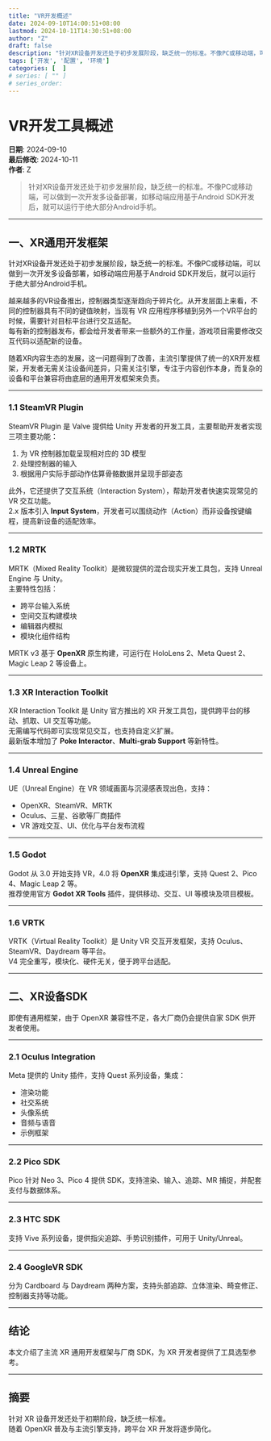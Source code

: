 ```yaml
---
title: "VR开发概述"
date: 2024-09-10T14:00:51+08:00
lastmod: 2024-10-11T14:30:51+08:00
author: "Z"
draft: false
description: "针对XR设备开发还处于初步发展阶段，缺乏统一的标准。不像PC或移动端，可以做到一次开发多设备部署，如移动端应用基于Android SDK开发后，就可以运行于绝大部分Android手机。"
tags: ['开发', '配置', '环境']
categories: [  ]
# series: [ "" ]
# series_order: 
---
```


# VR开发工具概述

**日期**: 2024-09-10  
**最后修改**: 2024-10-11  
**作者**: Z

> 针对XR设备开发还处于初步发展阶段，缺乏统一的标准。不像PC或移动端，可以做到一次开发多设备部署，如移动端应用基于Android SDK开发后，就可以运行于绝大部分Android手机。

---

## 一、XR通用开发框架

针对XR设备开发还处于初步发展阶段，缺乏统一的标准。不像PC或移动端，可以做到一次开发多设备部署，如移动端应用基于Android SDK开发后，就可以运行于绝大部分Android手机。

越来越多的VR设备推出，控制器类型逐渐趋向于碎片化。从开发层面上来看，不同的控制器具有不同的键值映射，当现有 VR 应用程序移植到另外一个VR平台的时候，需要针对目标平台进行交互适配。  
每有新的控制器发布，都会给开发者带来一些额外的工作量，游戏项目需要修改交互代码以适配新的设备。

随着XR内容生态的发展，这一问题得到了改善，主流引擎提供了统一的XR开发框架，开发者无需关注设备间差异，只需关注引擎，专注于内容创作本身，而复杂的设备和平台兼容将由底层的通用开发框架来负责。

---

### 1.1 SteamVR Plugin

SteamVR Plugin 是 Valve 提供给 Unity 开发者的开发工具，主要帮助开发者实现三项主要功能：

1. 为 VR 控制器加载呈现相对应的 3D 模型
2. 处理控制器的输入
3. 根据用户实际手部动作估算骨骼数据并呈现手部姿态

此外，它还提供了交互系统（Interaction System），帮助开发者快速实现常见的 VR 交互功能。  
2.x 版本引入 **Input System**，开发者可以围绕动作（Action）而非设备按键编程，提高新设备的适配效率。

---

### 1.2 MRTK

MRTK（Mixed Reality Toolkit）是微软提供的混合现实开发工具包，支持 Unreal Engine 与 Unity。  
主要特性包括：

- 跨平台输入系统
- 空间交互构建模块
- 编辑器内模拟
- 模块化组件结构

MRTK v3 基于 **OpenXR** 原生构建，可运行在 HoloLens 2、Meta Quest 2、Magic Leap 2 等设备上。

---

### 1.3 XR Interaction Toolkit

XR Interaction Toolkit 是 Unity 官方推出的 XR 开发工具包，提供跨平台的移动、抓取、UI 交互等功能。  
无需编写代码即可实现常见交互，也支持自定义扩展。  
最新版本增加了 **Poke Interactor**、**Multi-grab Support** 等新特性。

---

### 1.4 Unreal Engine

UE（Unreal Engine）在 VR 领域画面与沉浸感表现出色，支持：

- OpenXR、SteamVR、MRTK
- Oculus、三星、谷歌等厂商插件
- VR 游戏交互、UI、优化与平台发布流程

---

### 1.5 Godot

Godot 从 3.0 开始支持 VR，4.0 将 **OpenXR** 集成进引擎，支持 Quest 2、Pico 4、Magic Leap 2 等。  
推荐使用官方 **Godot XR Tools** 插件，提供移动、交互、UI 等模块及项目模板。

---

### 1.6 VRTK

VRTK（Virtual Reality Toolkit）是 Unity VR 交互开发框架，支持 Oculus、SteamVR、Daydream 等平台。  
V4 完全重写，模块化、硬件无关，便于跨平台适配。

---

## 二、XR设备SDK

即使有通用框架，由于 OpenXR 兼容性不足，各大厂商仍会提供自家 SDK 供开发者使用。

---

### 2.1 Oculus Integration

Meta 提供的 Unity 插件，支持 Quest 系列设备，集成：

- 渲染功能
- 社交系统
- 头像系统
- 音频与语音
- 示例框架

---

### 2.2 Pico SDK

Pico 针对 Neo 3、Pico 4 提供 SDK，支持渲染、输入、追踪、MR 捕捉，并配套支付与数据体系。

---

### 2.3 HTC SDK

支持 Vive 系列设备，提供指尖追踪、手势识别插件，可用于 Unity/Unreal。

---

### 2.4 GoogleVR SDK

分为 Cardboard 与 Daydream 两种方案，支持头部追踪、立体渲染、畸变修正、控制器支持等功能。

---

## 结论

本文介绍了主流 XR 通用开发框架与厂商 SDK，为 XR 开发者提供了工具选型参考。

---

## 摘要

针对 XR 设备开发还处于初期阶段，缺乏统一标准。  
随着 OpenXR 普及与主流引擎支持，跨平台 XR 开发将逐步简化。
